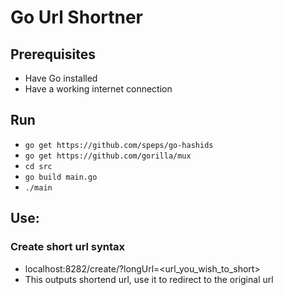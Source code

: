 # Go Url Shortner
## Prerequisites
- Have Go installed
- Have a working internet connection

## Run
- `go get https://github.com/speps/go-hashids`
- `go get https://github.com/gorilla/mux`
- `cd src`
- `go build main.go`
- `./main`

## Use:
### Create short url syntax
- localhost:8282/create/?longUrl=<url_you_wish_to_short>
- This outputs shortend url, use it to redirect to the original url


